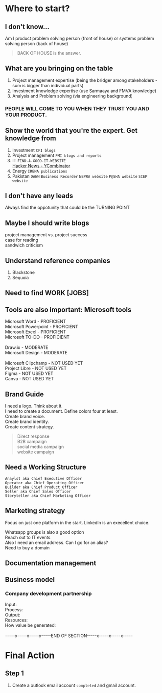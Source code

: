 # Where to start?
## I don't know...
Am I product problem solving person (front of house) or systems problem solving person (back of house)
> BACK OF HOUSE is the answer.

## What are you bringing on the table
1. Project management expertise (being the bridger among stakeholders - sum is bigger than individual parts) <br>
2. Investment knowledge expertise (use Sarmaaya and FMVA knowledge) <br>
3. Analysis and Problem solving (via engineering background) <br>
### PEOPLE WILL COME TO YOU WHEN THEY TRUST YOU AND YOUR PRODUCT.
## Show the world that you're the expert. Get knowledge from
1. Investment
`CFI blogs`
2. Project management
`PMI blogs and reports`
3. IT
`FIND-A-GOOD-IT-WEBSITE` <br>
[Hacker News - YCombinator](https://news.ycombinator.com)
4. Energy
`IRENA publications`
5. Pakistan
`DAWN` `Business Recorder` `NEPRA website` `P@SHA website` `SCEP website`
## I don't have any leads
Always find the oppotunity that could be the TURNING POINT
## Maybe I should write blogs
project management vs. project success <br>
case for reading <br>
sandwich criticism
## Understand reference companies
1. Blackstone
2. Sequoia
## Need to find WORK [JOBS]
## Tools are also important: Microsoft tools
Microsoft Word - PROFICIENT <br>
Microsoft Powerpoint - PROFICIENT <br>
Microsoft Excel - PROFICIENT <br>
Microsoft TO-DO - PROFICIENT <br>
<br>
Draw.io - MODERATE <br>
Microsoft Design - MODERATE <br>
<br>
Microsoft Clipchamp - NOT USED YET <br>
Project Libre - NOT USED YET <br>
Figma - NOT USED YET <br>
Canva - NOT USED YET <br>
## Brand Guide
I need a logo. Think about it. <br>
I need to create a document. Define colors four at least. <br>
Create brand voice. <br>
Create brand identity. <br>
Create content strategy. <br>
> Direct response <br>
> B2B campaign <br>
> social media campaign <br>
> website campaign <br>
## Need a Working Structure
`Anaylst aka Chief Executive Officer` <br>
`Operator aka Chief Operating Officer` <br>
`Builder aka Chief Product Officer` <br>
`Seller aka Chief Sales Officer` <br>
`Storyteller aka Chief Marketing Officer` <br>
## Marketing strategy
Focus on just one platform in the start. LinkedIn is an execellent choice. <br>

Whatsapp groups is also a good option <br>
Reach out to IT events <br>
Also I need an email address. Can I go for an alias? <br>
Need to buy a domain <br>
## Documentation management
## Business model
### Company development partnership
Input: <br>
Process: <br>
Output: <br>
Resources: <br>
How value be generated: <br>
<br>
-----x-----x-----x-----END OF SECTION-----x-----x-----x----- 
# Final Action
## Step 1
1. Create a outlook email account `completed` and gmail account.
